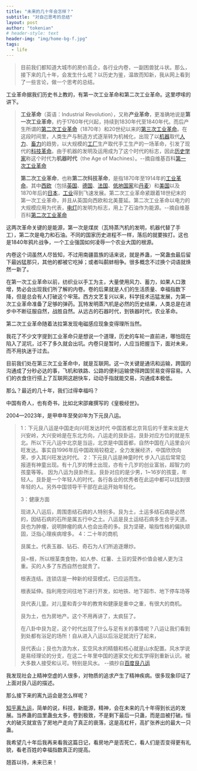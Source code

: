 ```yaml
---
title: "未来的几十年会怎样？"
subtitle: "对自己思考的总结"
layout: post
author: "tokenian"
# header-style: text
header-img: "img/home-bg-f.jpg"
tags:
  - life
---
```


> 目前我们都知道大城市的房价高企，各行业内卷，一副困兽犹斗状。那么，接下来的几十年，会发生什么呢？以历史为鉴，温故而知新，我从网上看到了一些言论，做一个思考的总结。

工业革命据我们历史书上教的，有第一次工业革命和第二次工业革命。这里啰嗦的讲下。

> **工业革命**（英语：Industrial Revolution），又称**产业革命**，更准确地说是**第一次工业革命**，约于1760年代兴起，持续到1830年代至1840年代。而后产生所谓的[第二次工业革命](https://zh.wikipedia.org/wiki/第二次工业革命)（1870年）和20世纪以来的[第三次工业革命](https://zh.wikipedia.org/wiki/第三次工業革命)。在这段时间里，人类生产与制造方式逐渐转为机械化，出现了以[机器](https://zh.wikipedia.org/wiki/机器)取代[人力](https://zh.wikipedia.org/wiki/人力)、[畜力](https://zh.wikipedia.org/w/index.php?title=畜力&action=edit&redlink=1)的趋势，以大规模的[工厂](https://zh.wikipedia.org/wiki/工廠)生产取代手工生产的一场革命，引发了现代的[科技革命](https://zh.wikipedia.org/w/index.php?title=科技革命&action=edit&redlink=1)。由于机器的发明及运用成为了这个时代的标志，因此[历史学家](https://zh.wikipedia.org/wiki/歷史學家)称这个时代为**机器时代**（the Age of Machines）。--摘自维基百科[第一次工业革命](https://zh.wikipedia.org/wiki/%E7%AC%AC%E4%B8%80%E6%AC%A1%E5%B7%A5%E4%B8%9A%E9%9D%A9%E5%91%BD)
>
> **第二次工业革命**，也称**第二次科技革命**，是指1870年至1914年的[工业革命](https://zh.wikipedia.org/wiki/工业革命)。其中[西欧](https://zh.wikipedia.org/wiki/西欧)（包括[英国](https://zh.wikipedia.org/wiki/英国)、[德国](https://zh.wikipedia.org/wiki/德国)、[法国](https://zh.wikipedia.org/wiki/法国)、[低地国家](https://zh.wikipedia.org/wiki/低地国家)和[丹麦](https://zh.wikipedia.org/wiki/丹麦)）和[美国](https://zh.wikipedia.org/wiki/美国)以及1870年后的[日本](https://zh.wikipedia.org/wiki/日本)，[工业](https://zh.wikipedia.org/wiki/工业)得到飞速发展。第二次工业革命紧跟着18世纪末的第一次工业革命，并且从英国向西欧和北美蔓延。第二次工业革命以电力的大规模应用为代表，[电灯](https://zh.wikipedia.org/wiki/电灯泡)的发明为标志，用上了石油作为能源。--摘自维基百科[第二次工业革命](https://zh.wikipedia.org/wiki/%E7%AC%AC%E4%BA%8C%E6%AC%A1%E5%B7%A5%E4%B8%9A%E9%9D%A9%E5%91%BD)

这两次革命关键的是能源，第一次是煤炭（瓦特蒸汽机的发明，机器代替了手工），第二次是电力和石油。不同的国家历史进程不一样，落后的就要挨打。这也是1840年鸦片战争，一个工业强国如何凌辱一个农业大国的根源。

内卷这个词虽然人尽皆知，不过用南疆苗族的话来说，就是养蛊，一窝蛊虫最后留下最凶猛那只，其他的都被它吃掉；或者叫鹬蚌相争。很多概念不过换个词语就焕然一新了。

在第一次工业革命以前，纺织业以手工为主，大量使用风力、蓄力，如果人口激增，势必会出现我们所了解的内卷。卷的后果就是人们的生活质量、幸福指数下降，但是总会有人打破这个牢笼。西方文艺复兴以来，科学技术迅猛发展，为第一次工业革命准备了足够的弹药。瓦特发明蒸汽机是必然的历史结果，人类总是在进步中不断征服自然，战胜自然。从远古的石器时代，到铁器时代，农业革命。

第二次工业革命随着法拉第发现电磁感应现象变得理所当然。

我花了不少文字提到工业革命只是想说一个道理，历史的车轮一直前进，哪怕现在陷入了泥坑，过不了多久就会出坑。内卷只是暂时，人应当把握当下，面对未来，而不用执迷于过去。

目前我们处在第三次工业革命中，就是互联网。这一次关键是通讯和运输，跨国的沟通成了分秒必达的事，飞机和铁路、公路的便利运输使得跨国贸易变得容易。人们的衣食住行搭上了互联网这趟快车，动动手指就能交易，沟通成本极低。

那么？最近的几十年，我们过得幸福吗？

中国有奇人，也有奇书，比如北宋邵雍撰写的《皇极经世》。

2004—2023年，是甲申年至癸卯年为下元艮八运。

> 1：下元艮八运是中国走向兴旺发达时代
> 中国首都北京背后的千里来龙是大兴安岭，大兴安岭是在东北方向，八运走的艮卦运，艮卦对应方位的就是东北。所以下元八运中北京是当运，北京是中国首都，自然中国在八运里会兴旺发达。事实自1996年后中国政局较稳定，全力发展经济，中国欣欣向荣，步入其兴旺发达时代。
> 2：下元艮八运是神童时代
> 步入八运后常常见报道有神童出现。有十几岁的博士出现，亦有十几岁的创业富翁，超智力的孩童等等。
> 因为八运为艮卦所主。艮卦对应的是少男，1~16岁的孩童，年轻人。艮卦是一个年轻人的时代，各行各业的优秀者在此运中都可以找到很年轻的人。另外中国领导干干部在此运开始年轻化。
>
> 3：健康方面
>
>  现进入八运后，周围患结石病的人特别多。艮为土，土运多结石病是必然的，因结石病的石所是属五行中之土。八运是艮土运结石病多生合乎天道。艮也为肿瘤，说明肿瘤的病人也会出奇的多。艮为坚硬，喻指性格的偏执顽固，泛指心理疾病增多。
> 4：二十年的商机
>
> 艮属土。代表玉器、钻石、奇石为人们所追逐爆炒。
>
> 艮=根，所以根茎类食物，如人参、红薯、土豆的营养价值会被人更为注重。买的人多了东西自然也就贵了。
>
> 根表连结。连锁店是一种新的经营模式，已应运而生。
>
> 根表延伸。指利用空间往地下进行开发，如地铁、地下超市、地下停车场等
>
> 艮代表儿童。对儿童和青少年的教育和健康是重中之重，有很大的商机。
>
> 艮为土，也为房地产。这个不用再讲了，太疯狂了。
>
>   在八卦中艮为足，这个时代出现了什么与足有关的事情呢？八运让我们看到到处都有浴足的场所！自从进入八运以后浴足就流行了起来，
>
> 艮代表山；艮也为浪为水，玄空风水的精髓和核心就是山水配置。风水学说是易经理论的分支，在这二十年里中国的道家文化和玄学得到重新认识。被大多数人接受和认可。特别是风水。 --摘抄自[百度艮八运](https://zhidao.baidu.com/question/328261279.html)

我发现社会上精神空虚的人很多，对物质的追求产生了精神疾病。很多现象印证了上面对艮八运的描述。

那么接下来的离九运会是怎么样呢？

[知乎离九运](https://zhuanlan.zhihu.com/p/93422623)，简单的说，科技，新能源，精神，会在未来的几十年得到长远的发展。当养蛊的皿里蛊虫太多，卷到极致，不是剩下最后一只蛊，而是皿被打破。恒大的破灭就宣告了房地产走向了真正的衰落，这是高杠杆，高扩张养出的最大一只蛊。

我希望几十年后我再来看我这篇日记，看房地产是否死亡，看人们是否变得更有礼貌，看老百姓的幸福指数真正的提高。

翘首以待，未来已来！

